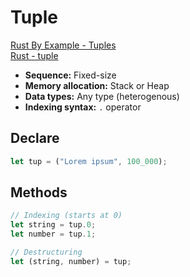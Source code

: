 # Tuple

[Rust By Example - Tuples](https://doc.rust-lang.org/rust-by-example/primitives/tuples.html)<br>
[Rust - tuple](https://doc.rust-lang.org/std/primitive.tuple.html)

- **Sequence:** Fixed-size
- **Memory allocation:** Stack or Heap
- **Data types:** Any type (heterogenous)
- **Indexing syntax:** `.` operator

## Declare

```rs
let tup = ("Lorem ipsum", 100_000);
```

## Methods

```rs
// Indexing (starts at 0)
let string = tup.0;
let number = tup.1;

// Destructuring
let (string, number) = tup;
```
